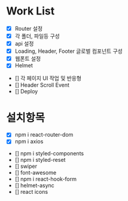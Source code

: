# Work List

- [x] Router 설정
- [x] 각 폴더, 파일등 구성
- [x] api 설정
- [x] Loading, Header, Footer 글로벌 컴포넌트 구성
- [x] 웹폰트 설정
- [x] Helmet
- [] 각 페이지 UI 작업 및 반응형
- [] Header Scroll Event
- [] Deploy

# 설치항목

- [x] npm i react-router-dom
- [x] npm i axios
- [] npm i styled-components
- [] npm i styled-reset
- [] swiper
- [] font-awesome
- [] npm i react-hook-form
- [] helmet-async
- [] react icons
